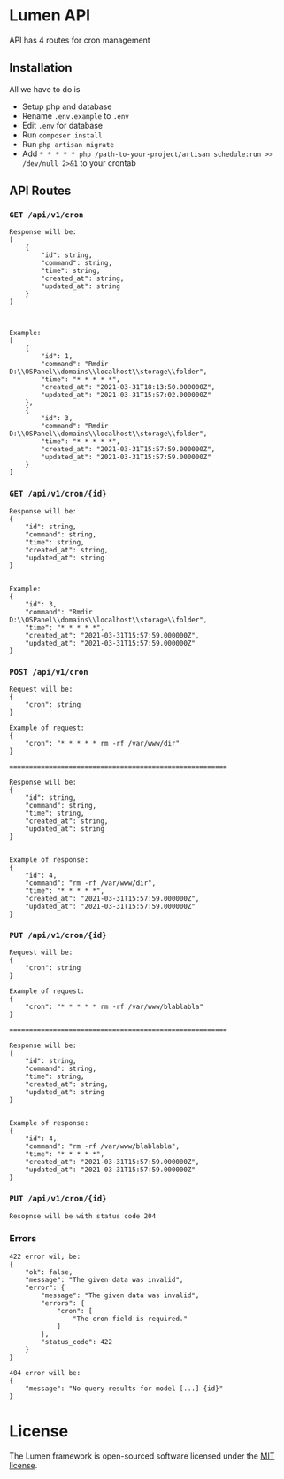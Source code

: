 # Lumen API

API has 4 routes for cron management

## Installation

All we have to do is
- Setup php and database
- Rename `.env.example` to `.env`
- Edit `.env` for database
- Run `composer install`
- Run `php artisan migrate`
- Add `* * * * * php /path-to-your-project/artisan schedule:run >> /dev/null 2>&1` to your crontab

## API Routes
### `GET /api/v1/cron`
~~~~~~
Response will be:
[
    {
        "id": string,
        "command": string,
        "time": string,
        "created_at": string,
        "updated_at": string
    }
]



Example:
[
    {
        "id": 1,
        "command": "Rmdir D:\\OSPanel\\domains\\localhost\\storage\\folder",
        "time": "* * * * *",
        "created_at": "2021-03-31T18:13:50.000000Z",
        "updated_at": "2021-03-31T15:57:02.000000Z"
    },
    {
        "id": 3,
        "command": "Rmdir D:\\OSPanel\\domains\\localhost\\storage\\folder",
        "time": "* * * * *",
        "created_at": "2021-03-31T15:57:59.000000Z",
        "updated_at": "2021-03-31T15:57:59.000000Z"
    }
]
~~~~~~


### `GET /api/v1/cron/{id}`
~~~~~~
Response will be:
{
    "id": string,
    "command": string,
    "time": string,
    "created_at": string,
    "updated_at": string
}


Example:
{
    "id": 3,
    "command": "Rmdir D:\\OSPanel\\domains\\localhost\\storage\\folder",
    "time": "* * * * *",
    "created_at": "2021-03-31T15:57:59.000000Z",
    "updated_at": "2021-03-31T15:57:59.000000Z"
}
~~~~~~

### `POST /api/v1/cron`
~~~~~~
Request will be:
{
    "cron": string
}

Example of request:
{
    "cron": "* * * * * rm -rf /var/www/dir"
}

=======================================================

Response will be:
{
    "id": string,
    "command": string,
    "time": string,
    "created_at": string,
    "updated_at": string
}


Example of response:
{
    "id": 4,
    "command": "rm -rf /var/www/dir",
    "time": "* * * * *",
    "created_at": "2021-03-31T15:57:59.000000Z",
    "updated_at": "2021-03-31T15:57:59.000000Z"
}
~~~~~~

### `PUT /api/v1/cron/{id}`
~~~~~~
Request will be:
{
    "cron": string
}

Example of request:
{
    "cron": "* * * * * rm -rf /var/www/blablabla"
}

=======================================================

Response will be:
{
    "id": string,
    "command": string,
    "time": string,
    "created_at": string,
    "updated_at": string
}


Example of response:
{
    "id": 4,
    "command": "rm -rf /var/www/blablabla",
    "time": "* * * * *",
    "created_at": "2021-03-31T15:57:59.000000Z",
    "updated_at": "2021-03-31T15:57:59.000000Z"
}
~~~~~~

### `PUT /api/v1/cron/{id}`
~~~~~~
Resopnse will be with status code 204
~~~~~~

### Errors
~~~~~~
422 error wil; be:
{
    "ok": false,
    "message": "The given data was invalid",
    "error": {
        "message": "The given data was invalid",
        "errors": {
            "cron": [
                "The cron field is required."
            ]
        },
        "status_code": 422
    }
}

404 error will be:
{
    "message": "No query results for model [...] {id}"
}

~~~~~~


# License
The Lumen framework is open-sourced software licensed under the [MIT license](https://opensource.org/licenses/MIT).
